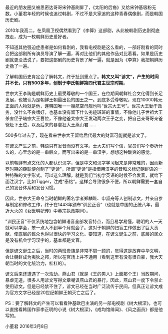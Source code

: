 最近的朋友圈又被思密达哥哥宋钟基刷屏了，《太阳的后裔》又给宋钟基吸粉无数。小董君年轻的时候也追过韩剧，不过不是大家追的这种青春偶像剧，而是韩国历史剧。

2010年我高二，在凤凰卫视偶然看到了《李算》这部剧，从此被韩剧历史剧彻底拽走，成为一枚朝鲜历史爱好者。 

不知道其他强迫症患者是如何看剧的，我看电视剧是这么看的，一部好剧看的同时会把这部剧所有演员导演了解一遍，再对比他们的其他作品对比着看。如果是历史剧就更没法说了，要把这部剧的历史背景了解一遍，就是因为《李算》我把朝鲜历史撸了一遍。

了解韩国历史肯定会了解韩文，终于扯到重点了。**韩文又叫“谚文”，产生的时间并不长，只有500多年，创制于李氏朝鲜第四代君主世宗时期**。

世宗大王李祹是朝鲜历史上最受尊敬的一个国王，在位期间朝鲜社会文化得到长足发展，也被认为是朝鲜王朝最出色的国王之一。到底多受尊敬呢，现在10000韩元正面的人物就是他，连韩国唯一一艘航空母舰也叫“世宗大王号”。世宗大王勤于政务，没什么不良嗜好，也基本没有留下什么劣迹斑斑的事情，不像他儿子世祖大王杀害侄子端宗大王篡位，不像他爸太宗大王发动两次王子之变，把自己亲哥哥亲爸爸赶下王位，以及后来的暴虐狂大王燕山君……

500多年过去了，现在看来世宗大王留给后代最大的财富可能就是谚文了。

在谚文产生之前，韩语只有发音而没有文字。士大夫们写个信，官员们写个奏折什么的，心里念的是一串韩文，而写出来的是一串汉字，想想这种酸爽的感觉。

以前朝鲜有点文化的人都认识汉字，但是中文和汉字学习起来是非常难的，因而新罗时期的薛聪便创制了"吏读"，所谓"吏读"是指借用汉字的音和义标记朝鲜语的一种特殊的文字形式。可以这么理解，就是我们当初学英语的时候不会发音，就给下面注汉字，比如Tigger，注成“泰格”。这样会导致很多不便，所以朝鲜需要一套自己的发音体系和发音习惯。

因此，世宗大王命令当时朝鲜的著名学者郑麟趾、申叔舟等人创制谚文，并亲自参与制定和修改工作，终于在1443年颁布“训民正音”（也就是中国的正统八年，最近大火的《女医明妃传》中英宗执政期间）。

"训民正音"不仅系统地包含朝鲜语音全部发音特点，而且易学易懂，聪明的人一天就可以学会，笨一点人不到半个月就会了。这对于朝鲜的扫盲工作做出了巨大贡献，使底层的民众也得以很快的学习文化。要知道，在谚文诞生之前，底层的民众是没有机会学习汉字的，基本都是文盲。

但是谚文诞生之后，当时的两班贵族是非常不屑一顾的，觉得这是放弃中华文明，会让朝鲜成为夷狄之邦，所以在官场上并不通用（看到这里有没有很自豪，我大天朝当时的文化统治力，杠杠的）。

谚文后来还遭遇了一次浩劫，燕山君（就是《王的男人》上面那个王）当政期间，暴虐无道，很多人用谚文写得文章嘲讽燕山君的暴行，因此，燕山君一度下令禁止使用谚文。但是已经禁不住了，谚文已经在当时广泛流传于民间，但真正让谚文成为官方文字已经是20世纪朝鲜王朝灭亡之后了。

PS：要了解韩文的产生可以看看钟基欧巴主演的另一部电视剧《树大根深》，也可以直接看韩国作家李正明的小说《树大根深》，《成均馆绯闻》、《风之画员》都是他写的。

小董君
2016年3月8日			